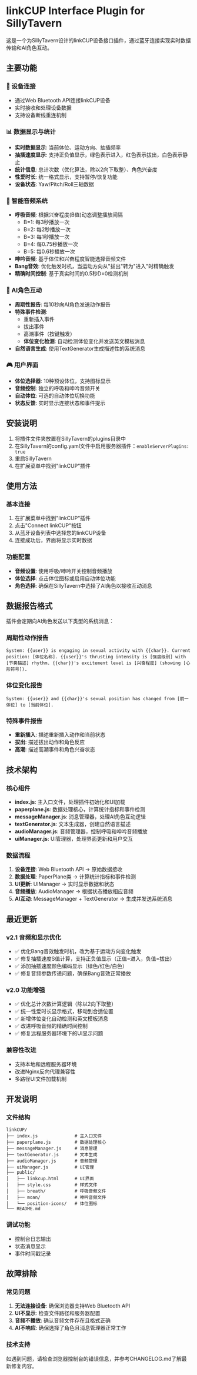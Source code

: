 # linkCUP Interface Plugin for SillyTavern

这是一个为SillyTavern设计的linkCUP设备接口插件，通过蓝牙连接实现实时数据传输和AI角色互动。

## 主要功能

### 🔗 设备连接
- 通过Web Bluetooth API连接linkCUP设备
- 实时接收和处理设备数据
- 支持设备断线重连机制

### 📊 数据显示与统计
- **实时数据显示**: 当前体位、运动方向、抽插频率
- **抽插速度显示**: 支持正负值显示，绿色表示进入，红色表示拔出，白色表示静止
- **统计信息**: 总计次数（优化算法，除以2向下取整）、角色兴奋度
- **性爱时长**: 统一格式显示，支持暂停/恢复功能
- **设备状态**: Yaw/Pitch/Roll三轴数据

### 🎵 智能音频系统
- **呼吸音频**: 根据兴奋程度(B值)动态调整播放间隔
  - B=1: 每3秒播放一次
  - B=2: 每2秒播放一次  
  - B=3: 每1秒播放一次
  - B=4: 每0.75秒播放一次
  - B=5: 每0.6秒播放一次
- **呻吟音频**: 基于体位和兴奋程度智能选择音频文件
- **Bang音效**: 优化触发时机，当运动方向从"拔出"转为"进入"时精确触发
- **精确时间控制**: 基于真实时间的0.5秒D=0检测机制

### 🤖 AI角色互动
- **周期性报告**: 每10秒向AI角色发送动作报告
- **特殊事件检测**: 
  - 重新插入事件
  - 拔出事件
  - 高潮事件（按键触发）
  - **体位变化检测**: 自动检测体位变化并发送英文模板消息
- **自然语言生成**: 使用TextGenerator生成描述性的系统消息

### 🎮 用户界面
- **体位选择器**: 10种预设体位，支持图标显示
- **音频控制**: 独立的呼吸和呻吟音频开关
- **自动体位**: 可选的自动体位切换功能
- **状态反馈**: 实时显示连接状态和事件提示

## 安装说明

1. 将插件文件夹放置在SillyTavern的plugins目录中
2. 在SillyTavern的config.yaml文件中启用服务器插件：`enableServerPlugins: true`
3. 重启SillyTavern
4. 在扩展菜单中找到"linkCUP"插件

## 使用方法

### 基本连接
1. 在扩展菜单中找到"linkCUP"插件
2. 点击"Connect linkCUP"按钮
3. 从蓝牙设备列表中选择您的linkCUP设备
4. 连接成功后，界面将显示实时数据

### 功能配置
- **音频设置**: 使用呼吸/呻吟开关控制音频播放
- **体位选择**: 点击体位图标或启用自动体位功能
- **角色选择**: 确保在SillyTavern中选择了AI角色以接收互动消息

## 数据报告格式

插件会定期向AI角色发送以下类型的系统消息：

### 周期性动作报告
```
System: {{user}} is engaging in sexual activity with {{char}}. Current position: [体位名称]. {{user}}'s thrusting intensity is [强度级别] with [节奏描述] rhythm. {{char}}'s excitement level is [兴奋程度] (showing [心形符号]).
```

### 体位变化报告
```
System: {{user}} and {{char}}'s sexual position has changed from [前一体位] to [当前体位].
```

### 特殊事件报告
- **重新插入**: 描述重新插入动作和当前状态
- **拔出**: 描述拔出动作和角色反应
- **高潮**: 描述高潮事件和角色兴奋状态

## 技术架构

### 核心组件
- **index.js**: 主入口文件，处理插件初始化和UI加载
- **paperplane.js**: 数据处理核心，计算统计指标和事件检测
- **messageManager.js**: 消息管理器，处理AI角色互动逻辑
- **textGenerator.js**: 文本生成器，创建自然语言描述
- **audioManager.js**: 音频管理器，控制呼吸和呻吟音频播放
- **uiManager.js**: UI管理器，处理界面更新和用户交互

### 数据流程
1. **设备连接**: Web Bluetooth API → 原始数据接收
2. **数据处理**: PaperPlane类 → 计算统计指标和事件检测
3. **UI更新**: UIManager → 实时显示数据和状态
4. **音频播放**: AudioManager → 根据状态播放相应音频
5. **AI互动**: MessageManager + TextGenerator → 生成并发送系统消息

## 最近更新

### v2.1 音频和显示优化
- ✅ 优化Bang音效触发时机，改为基于运动方向变化触发
- ✅ 修复抽插速度S值计算，支持正负值显示（正值=进入，负值=拔出）
- ✅ 添加抽插速度颜色编码显示（绿色/红色/白色）
- ✅ 修复音频参数传递问题，确保Bang音效正常播放

### v2.0 功能增强
- ✅ 优化总计次数计算逻辑（除以2向下取整）
- ✅ 统一性爱时长显示格式，移动到合适位置
- ✅ 新增体位变化自动检测和英文模板消息
- ✅ 改进呼吸音频的精确时间控制
- ✅ 修复远程服务器环境下的UI显示问题

### 兼容性改进
- 支持本地和远程服务器环境
- 改进Nginx反向代理兼容性
- 多路径UI文件加载机制

## 开发说明

### 文件结构
```
linkCUP/
├── index.js              # 主入口文件
├── paperplane.js         # 数据处理核心
├── messageManager.js     # 消息管理
├── textGenerator.js      # 文本生成
├── audioManager.js       # 音频管理
├── uiManager.js          # UI管理
├── public/
│   ├── linkcup.html      # UI界面
│   ├── style.css         # 样式文件
│   ├── breath/           # 呼吸音频文件
│   ├── moan/             # 呻吟音频文件
│   └── position-icons/   # 体位图标
└── README.md
```

### 调试功能
- 控制台日志输出
- 状态消息显示
- 事件时间戳记录

## 故障排除

### 常见问题
1. **无法连接设备**: 确保浏览器支持Web Bluetooth API
2. **UI不显示**: 检查文件路径和服务器配置
3. **音频不播放**: 确认音频文件存在且格式正确
4. **AI不响应**: 确保选择了角色且消息管理器正常工作

### 技术支持
如遇到问题，请检查浏览器控制台的错误信息，并参考CHANGELOG.md了解最新修复内容。
